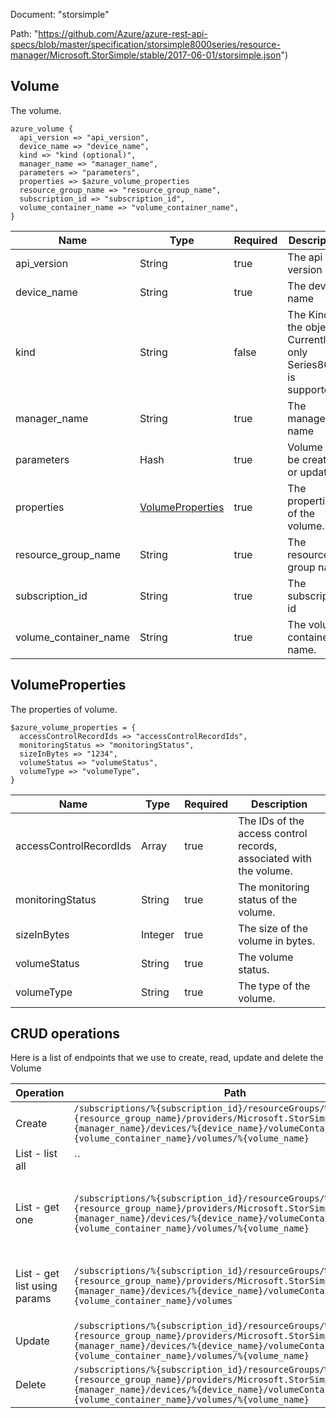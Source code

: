 Document: "storsimple"


Path: "https://github.com/Azure/azure-rest-api-specs/blob/master/specification/storsimple8000series/resource-manager/Microsoft.StorSimple/stable/2017-06-01/storsimple.json")

## Volume

The volume.

```puppet
azure_volume {
  api_version => "api_version",
  device_name => "device_name",
  kind => "kind (optional)",
  manager_name => "manager_name",
  parameters => "parameters",
  properties => $azure_volume_properties
  resource_group_name => "resource_group_name",
  subscription_id => "subscription_id",
  volume_container_name => "volume_container_name",
}
```

| Name        | Type           | Required       | Description       |
| ------------- | ------------- | ------------- | ------------- |
|api_version | String | true | The api version |
|device_name | String | true | The device name |
|kind | String | false | The Kind of the object. Currently only Series8000 is supported |
|manager_name | String | true | The manager name |
|parameters | Hash | true | Volume to be created or updated. |
|properties | [VolumeProperties](#volumeproperties) | true | The properties of the volume. |
|resource_group_name | String | true | The resource group name |
|subscription_id | String | true | The subscription id |
|volume_container_name | String | true | The volume container name. |
        
## VolumeProperties

The properties of volume.

```puppet
$azure_volume_properties = {
  accessControlRecordIds => "accessControlRecordIds",
  monitoringStatus => "monitoringStatus",
  sizeInBytes => "1234",
  volumeStatus => "volumeStatus",
  volumeType => "volumeType",
}
```

| Name        | Type           | Required       | Description       |
| ------------- | ------------- | ------------- | ------------- |
|accessControlRecordIds | Array | true | The IDs of the access control records, associated with the volume. |
|monitoringStatus | String | true | The monitoring status of the volume. |
|sizeInBytes | Integer | true | The size of the volume in bytes. |
|volumeStatus | String | true | The volume status. |
|volumeType | String | true | The type of the volume. |



## CRUD operations

Here is a list of endpoints that we use to create, read, update and delete the Volume

| Operation | Path | Verb | Description | OperationID |
| ------------- | ------------- | ------------- | ------------- | ------------- |
|Create|`/subscriptions/%{subscription_id}/resourceGroups/%{resource_group_name}/providers/Microsoft.StorSimple/managers/%{manager_name}/devices/%{device_name}/volumeContainers/%{volume_container_name}/volumes/%{volume_name}`|Put|Creates or updates the volume.|Volumes_CreateOrUpdate|
|List - list all|``||||
|List - get one|`/subscriptions/%{subscription_id}/resourceGroups/%{resource_group_name}/providers/Microsoft.StorSimple/managers/%{manager_name}/devices/%{device_name}/volumeContainers/%{volume_container_name}/volumes/%{volume_name}`|Get|Returns the properties of the specified volume name.|Volumes_Get|
|List - get list using params|`/subscriptions/%{subscription_id}/resourceGroups/%{resource_group_name}/providers/Microsoft.StorSimple/managers/%{manager_name}/devices/%{device_name}/volumeContainers/%{volume_container_name}/volumes`|Get|Retrieves all the volumes in a volume container.|Volumes_ListByVolumeContainer|
|Update|`/subscriptions/%{subscription_id}/resourceGroups/%{resource_group_name}/providers/Microsoft.StorSimple/managers/%{manager_name}/devices/%{device_name}/volumeContainers/%{volume_container_name}/volumes/%{volume_name}`|Put|Creates or updates the volume.|Volumes_CreateOrUpdate|
|Delete|`/subscriptions/%{subscription_id}/resourceGroups/%{resource_group_name}/providers/Microsoft.StorSimple/managers/%{manager_name}/devices/%{device_name}/volumeContainers/%{volume_container_name}/volumes/%{volume_name}`|Delete|Deletes the volume.|Volumes_Delete|
